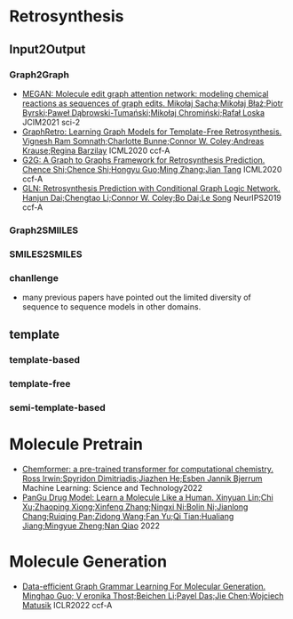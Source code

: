# Retrosynthesis
## Input2Output
### Graph2Graph
- [MEGAN: Molecule edit graph attention network: modeling chemical reactions as sequences of graph edits. Mikołaj Sacha;Mikołaj Błaż;Piotr Byrski;Paweł Dąbrowski-Tumański;Mikołaj Chromiński;Rafał Loska](https://pubs.acs.org/doi/pdf/10.1021/acs.jcim.1c00537) JCIM2021 sci-2
- [GraphRetro: Learning Graph Models for Template-Free Retrosynthesis. Vignesh Ram Somnath;Charlotte Bunne;Connor W. Coley;Andreas Krause;Regina Barzilay](https://grlplus.github.io/papers/61.pdf) ICML2020 ccf-A
- [G2G: A Graph to Graphs Framework for Retrosynthesis Prediction. Chence Shi;Chence Shi;Hongyu Guo;Ming Zhang;Jian Tang](http://proceedings.mlr.press/v119/shi20d/shi20d.pdf) ICML2020 ccf-A
- [GLN: Retrosynthesis Prediction with Conditional Graph Logic Network. Hanjun Dai;Chengtao Li;Connor W. Coley;Bo Dai;Le Song](https://proceedings.neurips.cc/paper/2019/file/0d2b2061826a5df3221116a5085a6052-Paper.pdf) NeurIPS2019 ccf-A

### Graph2SMIILES

### SMILES2SMILES

### chanllenge
- many previous papers have pointed out the limited diversity of sequence to sequence models in other domains.

## template
### template-based

### template-free

### semi-template-based


# Molecule Pretrain
- [Chemformer: a pre-trained transformer for computational chemistry. Ross Irwin;Spyridon Dimitriadis;Jiazhen He;Esben Jannik Bjerrum](https://iopscience.iop.org/article/10.1088/2632-2153/ac3ffb/pdf) Machine Learning: Science and Technology2022
- [PanGu Drug Model: Learn a Molecule Like a Human. Xinyuan Lin;Chi Xu;Zhaoping Xiong;Xinfeng Zhang;Ningxi Ni;Bolin Ni;Jianlong Chang;Ruiqing Pan;Zidong Wang;Fan Yu;Qi Tian;Hualiang Jiang;Mingyue Zheng;Nan Qiao](https://www.biorxiv.org/content/10.1101/2022.03.31.485886v1.full.pdf) 2022


# Molecule Generation
- [Data-efficient Graph Grammar Learning For Molecular Generation. Minghao Guo; V eronika Thost;Beichen Li;Payel Das;Jie Chen;Wojciech Matusik](https://arxiv.org/pdf/2203.08031.pdf) ICLR2022 ccf-A
